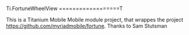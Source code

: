 Ti.FortuneWheelView
==================T

This is a Titanium Mobile Mobile module project, that wrappes the project https://github.com/myriadmobile/fortune. Thanks to Sam Stutsman

